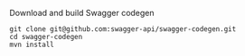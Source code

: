 Download and build Swagger codegen
```
git clone git@github.com:swagger-api/swagger-codegen.git
cd swagger-codegen
mvn install
```

